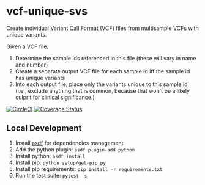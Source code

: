 # vcf-unique-svs
Create individual [Variant Call Format](https://en.wikipedia.org/wiki/Variant_Call_Format) (VCF) files from multisample VCFs with unique variants.

Given a VCF file:
  1. Determine the sample ids referenced in this file (these will vary in name and number)
  2. Create a separate output VCF file for each sample id iff the sample id has unique variants
  3. Into each output file, place only the variants unique to this sample id (i.e., exclude anything that is common, because that won't be a likely culprit for clinical significance.)

[![CircleCI](https://dl.circleci.com/status-badge/img/gh/bess/vcf-unique-svs/tree/main.svg?style=svg)](https://dl.circleci.com/status-badge/redirect/gh/bess/vcf-unique-svs/tree/main)
[![Coverage Status](https://coveralls.io/repos/github/bess/vcf-unique-svs/badge.svg?branch=main)](https://coveralls.io/github/bess/vcf-unique-svs?branch=main)

## Local Development
1. Install [asdf](https://asdf-vm.com/guide/getting-started.html) for dependencies management
2. Add the python plugin: `asdf plugin-add python`
3. Install python: `asdf install`
4. Install pip: `python setup/get-pip.py`
5. Install pip requirements: `pip install -r requirements.txt`
6. Run the test suite: `pytest -s`